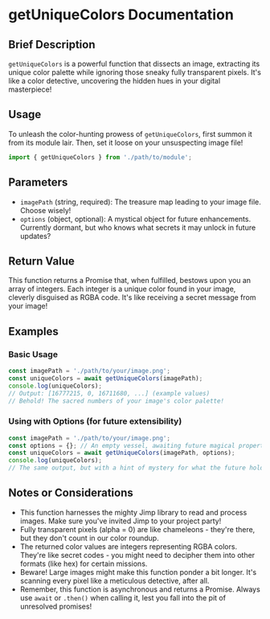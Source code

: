 # getUniqueColors Documentation

## Brief Description
`getUniqueColors` is a powerful function that dissects an image, extracting its unique color palette while ignoring those sneaky fully transparent pixels. It's like a color detective, uncovering the hidden hues in your digital masterpiece!

## Usage
To unleash the color-hunting prowess of `getUniqueColors`, first summon it from its module lair. Then, set it loose on your unsuspecting image file!

```javascript
import { getUniqueColors } from './path/to/module';
```

## Parameters
- `imagePath` (string, required): The treasure map leading to your image file. Choose wisely!
- `options` (object, optional): A mystical object for future enhancements. Currently dormant, but who knows what secrets it may unlock in future updates?

## Return Value
This function returns a Promise that, when fulfilled, bestows upon you an array of integers. Each integer is a unique color found in your image, cleverly disguised as RGBA code. It's like receiving a secret message from your image!

## Examples

### Basic Usage
```javascript
const imagePath = './path/to/your/image.png';
const uniqueColors = await getUniqueColors(imagePath);
console.log(uniqueColors);
// Output: [16777215, 0, 16711680, ...] (example values)
// Behold! The sacred numbers of your image's color palette!
```

### Using with Options (for future extensibility)
```javascript
const imagePath = './path/to/your/image.png';
const options = {}; // An empty vessel, awaiting future magical properties
const uniqueColors = await getUniqueColors(imagePath, options);
console.log(uniqueColors);
// The same output, but with a hint of mystery for what the future holds!
```

## Notes or Considerations
- This function harnesses the mighty Jimp library to read and process images. Make sure you've invited Jimp to your project party!
- Fully transparent pixels (alpha = 0) are like chameleons - they're there, but they don't count in our color roundup.
- The returned color values are integers representing RGBA colors. They're like secret codes - you might need to decipher them into other formats (like hex) for certain missions.
- Beware! Large images might make this function ponder a bit longer. It's scanning every pixel like a meticulous detective, after all.
- Remember, this function is asynchronous and returns a Promise. Always use `await` or `.then()` when calling it, lest you fall into the pit of unresolved promises!
